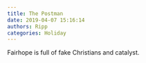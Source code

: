 ```yaml
---
title: The Postman
date: 2019-04-07 15:16:14
authors: Ripp
categories: Holiday
---
```


 Fairhope is full of fake Christians and catalyst.